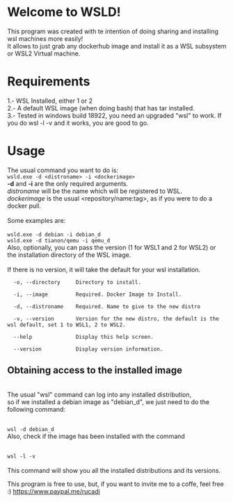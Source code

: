 # Welcome to WSLD!

This program was created with te intention of doing sharing and installing wsl machines more easily! <br>
It allows to just grab any dockerhub image and install it as a WSL subsystem or WSL2 Virtual machine.<br>

# Requirements

1.- WSL Installed, either 1 or 2 <br>
2.- A default WSL image (when doing bash) that has tar installed.<br>
3.- Tested in windows build 18922, you need an upgraded "wsl" to work. If you do wsl -l -v and it works, you are good to go.
# Usage

The usual command you want to do is:<br>
``
wsld.exe -d <distroname> -i <dockerimage> 
`` <br>
**-d** and **-i** are the only required arguments. <br>
*distroname* will be the name which will be registered to WSL. <br>
*dockerimage* is the usual <repository/name:tag>, as if you were to do a docker pull.<br>
<br>
Some examples are:<br><br>
 ``
wsld.exe -d debian -i debian_d 
`` 
<br>
``
wsld.exe -d tianon/qemu -i qemu_d
`` 
<br>
Also, optionally, you can pass the version (1 for WSL1 and 2 for WSL2) or the installation directory of the WSL image.<br>
<br>
If there is no version, it will take the default for your wsl installation.<br>
~~~
  -o, --directory     Directory to install.

  -i, --image         Required. Docker Image to Install.

  -d, --distroname    Required. Name to give to the new distro

  -v, --version       Version for the new distro, the default is the wsl default, set 1 to WSL1, 2 to WSL2.

  --help              Display this help screen.

  --version           Display version information.
  ~~~


## Obtaining access to the installed image
<br>
The  usual "wsl" command can log into any installed distribution,<br>
so if we installed a debian image as "debian_d", we just need to do the following command: <br>
<br>

``
wsl -d debian_d
`` 
<br>
Also, check if the image has been installed with the command 
<br><br>

``
wsl -l -v
`` 
<br><br>
This command will show you all the installed distributions and its versions.

This program is free to use, but, if you want to invite me to a coffe, feel free :)
https://www.paypal.me/rucadi
